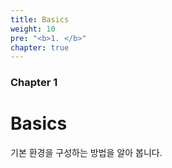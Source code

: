 ```yaml
---
title: Basics
weight: 10
pre: "<b>1. </b>"
chapter: true
---
```


### Chapter 1

# Basics

기본 환경을 구성하는 방법을 알아 봅니다.

